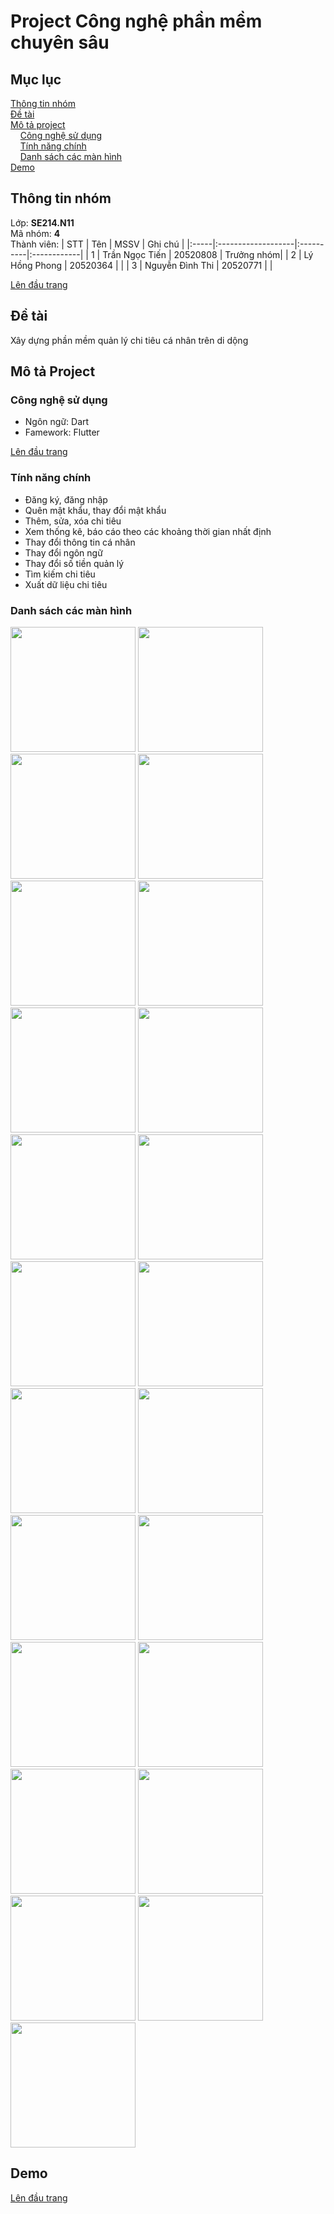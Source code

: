 # Project Công nghệ phần mềm chuyên sâu
<a name="top"><a>
## Mục lục

[Thông tin nhóm](#info)\
[Đề tài](#topic)\
[Mô tả project](#project)\
&nbsp;&nbsp;&nbsp; [Công nghệ sử dụng](#use)\
&nbsp;&nbsp;&nbsp; [Tính năng chính](#main-feature)\
&nbsp;&nbsp;&nbsp; [Danh sách các màn hình](#screen)\
[Demo](#demo)

## Thông tin nhóm <a name="info"></a>

Lớp: **SE214.N11** \
Mã nhóm: **4** \
Thành viên:
| STT  | Tên                | MSSV      | Ghi chú     |
|:-----|:-------------------|:----------|:------------|
|  1   |  Trần Ngọc Tiến | 20520808  |  Trưởng nhóm|
|  2   |  Lý Hồng Phong    |  20520364 |             |
|  3   | Nguyễn Đình Thi | 20520771  |             |

[Lên đầu trang](#top)
## Đề tài <a name="topic"></a>

Xây dựng phần mềm quản lý chi tiêu cá nhân trên di dộng

## Mô tả Project <a name="project"></a>

### Công nghệ sử dụng <a name="use"></a>

- Ngôn ngữ: Dart
- Famework: Flutter

[Lên đầu trang](#top)
### Tính năng chính <a name="main-feature"></a>
- Đăng ký, đăng nhập
- Quên mật khẩu, thay đổi mật khẩu
- Thêm, sửa, xóa chi tiêu
- Xem thống kê, báo cáo theo các khoảng thời gian nhất định
- Thay đổi thông tin cá nhân
- Thay đổi ngôn ngữ
- Thay đổi số tiền quản lý
- Tìm kiếm chi tiêu
- Xuất dữ liệu chi tiêu

### Danh sách các màn hình <a name="screen"></a>
<p float="left">
  <img src="https://user-images.githubusercontent.com/94039133/205861382-223ca57e-7ba2-4d4f-8f1a-db4efed92bd4.jpg" width="200" />
  <img src="https://user-images.githubusercontent.com/94039133/205861377-6157446a-51dc-4178-9ceb-21cd2dcf7ddf.jpg" width="200" />
  <img src="https://user-images.githubusercontent.com/94039133/205861373-f7b016b7-6002-45e5-a384-8ce2f0eaa1f5.jpg" width="200" />
  <img src="https://user-images.githubusercontent.com/94039133/205861396-f232b953-c473-486f-bd80-ff3e6342359e.jpg" width="200" />
  <img src="https://user-images.githubusercontent.com/94039133/205861393-dca51506-ccf7-44b1-a25b-670b95c4dab5.jpg" width="200" />
  <img src="https://user-images.githubusercontent.com/94039133/205861371-d2e86ac2-0a3e-4cfd-aee1-01b7de40fcfc.jpg" width="200" />
  <img src="https://user-images.githubusercontent.com/94039133/205861367-048407b7-e352-4726-85f4-b64b4eb726b0.jpg" width="200" />
  <img src="https://user-images.githubusercontent.com/94039133/205861389-1072c0c6-e03a-4784-b4bd-775b766b4389.jpg" width="200" />
  <img src="https://user-images.githubusercontent.com/94039133/205861351-f7bf5982-f969-4d75-bb27-9d7f55a005da.jpg" width="200" /> 
  <img src="https://user-images.githubusercontent.com/94039133/205861366-21c0076f-51df-4370-8ff7-f6600fc3e3cd.jpg" width="200" />
  <img src="https://user-images.githubusercontent.com/94039133/205861362-7e9adaaf-ca63-493e-ab02-b00bc281c61f.jpg" width="200" />
  <img src="https://user-images.githubusercontent.com/94039133/205861343-67cf9a9d-e610-4739-8a45-c0e7e554f518.jpg" width="200" />
  <img src="https://user-images.githubusercontent.com/94039133/205861409-f18aab61-f892-477d-a77e-4fce584b7325.jpg" width="200" />
  <img src="https://user-images.githubusercontent.com/94039133/205861412-c4f002f0-b985-40bc-b170-b0d22cc03f93.jpg" width="200" />
  <img src="https://user-images.githubusercontent.com/94039133/205861420-336c2f08-aecc-4855-a12a-2bcc31e171b4.jpg" width="200" />
  <img src="https://user-images.githubusercontent.com/94039133/205861405-0891f3ed-82f6-4e89-be58-ebc02c524164.jpg" width="200" />
  <img src="https://user-images.githubusercontent.com/94039133/205861402-e06fa041-ea5e-427e-a9ed-7921dd44894f.jpg" width="200" />
  <img src="https://user-images.githubusercontent.com/94039133/205861436-b778d775-f7ef-4403-a861-841dc13c67de.jpg" width="200" />
  <img src="https://user-images.githubusercontent.com/94039133/205861431-ddb79ee8-743c-4814-9076-e7eae8108669.jpg" width="200" />
  <img src="https://user-images.githubusercontent.com/94039133/205861445-646fd875-4cf7-44c5-972a-8ab744472b5e.jpg" width="200" />
  <img src="https://user-images.githubusercontent.com/94039133/205861424-a68679fd-610c-4825-bf3b-975f6593bab0.jpg" width="200" />
  <img src="https://user-images.githubusercontent.com/94039133/205861428-48533baf-6f4a-49d1-a921-8dda808277e9.jpg" width="200" />
  <img src="https://user-images.githubusercontent.com/94039133/205861442-40a46ac5-a375-4d19-87b1-a63d186f21fe.jpg" width="200" />
</p>

## Demo <a name="demo"></a>
  
[Lên đầu trang](#top)
